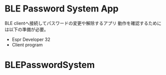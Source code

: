 # BLE Password System App

BLE clientへ接続してパスワードの変更や解除するアプリ
動作を確認するためには以下の準備が必要。

- Espr Developer 32
- Client program
# BLEPasswordSystem
